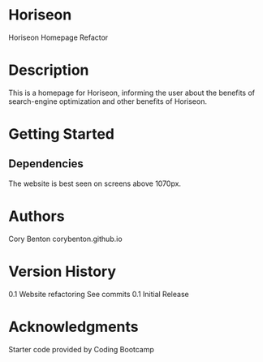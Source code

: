 # Horiseon
Horiseon Homepage Refactor

# Description
This is a homepage for Horiseon, informing the user about the benefits of search-engine optimization and other benefits of Horiseon.

# Getting Started
## Dependencies
The website is best seen on screens above 1070px.

# Authors
Cory Benton
corybenton.github.io

# Version History
0.1
Website refactoring
See commits
0.1
Initial Release

# Acknowledgments
Starter code provided by Coding Bootcamp